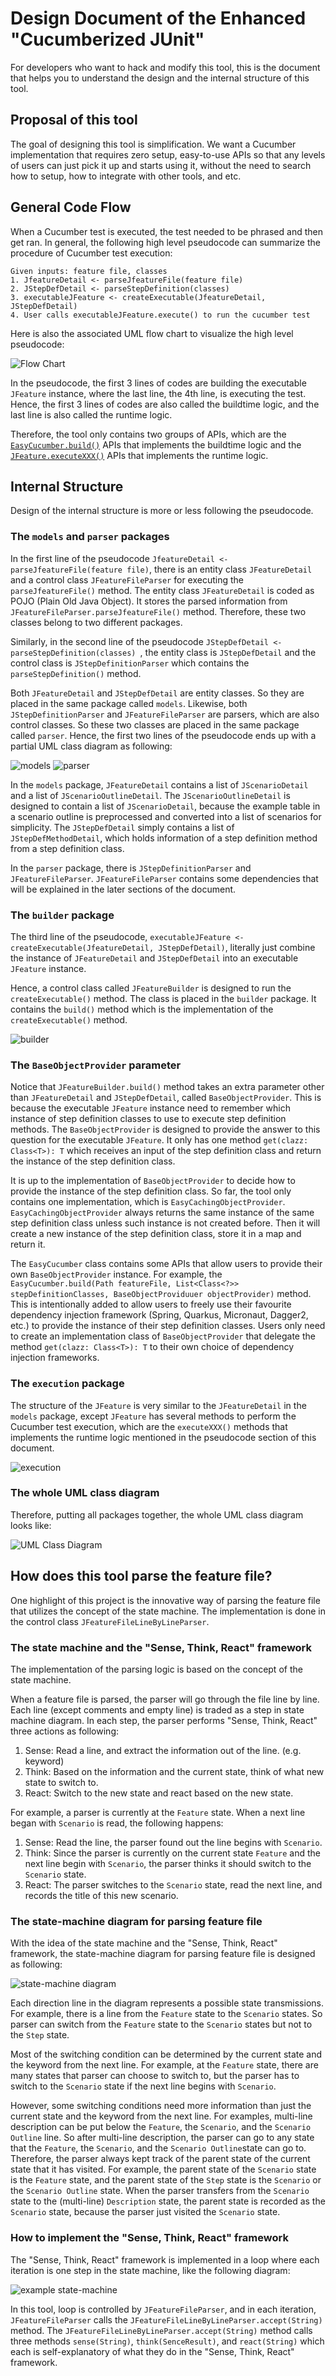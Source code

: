 # Design Document of the Enhanced "Cucumberized JUnit"

For developers who want to hack and modify this tool,
this is the document that helps you to understand the design and the internal structure of this tool.

## Proposal of this tool

The goal of designing this tool is simplification. We want a Cucumber implementation that requires zero setup,
easy-to-use APIs so that any levels of users can just pick it up and starts using it, without the need to search how to
setup, how to integrate with other tools, and etc.

## General Code Flow

When a Cucumber test is executed, the test needed to be phrased and then get ran. In general, the following high level
pseudocode can summarize the procedure of Cucumber test execution:

```
Given inputs: feature file, classes 
1. JfeatureDetail <- parseJfeatureFile(feature file) 
2. JStepDefDetail <- parseStepDefinition(classes) 
3. executableJFeature <- createExecutable(JfeatureDetail, JStepDefDetail)
4. User calls executableJFeature.execute() to run the cucumber test
```

Here is also the associated UML flow chart to visualize the high level pseudocode:

![Flow Chart](images/5903%20diagram-Overall%20Flow.drawio.png)

In the pseudocode, the first 3 lines of codes are building the executable `JFeature` instance, where the last line, the
4th line, is executing the test.
Hence, the first 3 lines of codes are also called the buildtime logic,
and the last line is also called the runtime logic.

Therefore, the tool only contains two groups of APIs, which are
the [`EasyCucumber.build()`](../src/main/java/scs/comp5903/cucumber/EasyCucumber.java) APIs that implements the
buildtime logic and the [`JFeature.executeXXX()`](../src/main/java/scs/comp5903/cucumber/execution/JFeature.java) APIs
that implements the runtime logic.

## Internal Structure

Design of the internal structure is more or less following the pseudocode.

### The `models` and `parser` packages

In the first line of the pseudocode `JfeatureDetail <- parseJfeatureFile(feature file)`,
there is an entity class `JFeatureDetail` and a control class
`JFeatureFileParser` for executing the `parseJfeatureFile()` method.
The entity class `JFeatureDetail` is coded as POJO (Plain Old Java Object).
It stores the parsed information from `JFeatureFileParser.parseJfeatureFile()` method.
Therefore, these two classes belong to two different packages.

Similarly, in the second line of the pseudocode `JStepDefDetail <- parseStepDefinition(classes) `,
the entity class is `JStepDefDetail`
and the control class is `JStepDefinitionParser` which contains the `parseStepDefinition()` method.

Both `JFeatureDetail` and `JStepDefDetail` are entity classes. 
So they are placed in the same package called `models`.
Likewise, both `JStepDefinitionParser` and `JFeatureFileParser` are parsers, which are also control classes. 
So these two classes are placed in the same package called `parser`. 
Hence, the first two lines of the pseudocode ends up with a partial UML class diagram as following:

![models](./images/5903%20diagram-UML%20Class%20Diagram.drawio-models.png)
![parser](./images/5903%20diagram-UML%20Class%20Diagram.drawio-parser.png)

In the `models` package, `JFeatureDetail`
contains a list of `JScenarioDetail` and a list of `JScenarioOutlineDetail`.
The `JScenarioOutlineDetail` is designed to contain a list of `JScenarioDetail`,
because the example table in a scenario outline is
preprocessed and converted into a list of scenarios for simplicity.
The `JStepDefDetail` simply contains a list of `JStepDefMethodDetail`,
which holds information of a step definition method from a step definition class.

In the `parser` package, there is `JStepDefinitionParser` and `JFeatureFileParser`.
`JFeatureFileParser` contains some dependencies that will be explained in the later sections of the document.

### The `builder` package

The third line of the pseudocode, `executableJFeature <- createExecutable(JfeatureDetail, JStepDefDetail)`, 
literally just combine the instance of `JFeatureDetail` and `JStepDefDetail` into an executable `JFeature` instance.

Hence, a control class called `JFeatureBuilder` is designed to run the `createExecutable()` method.
The class is placed in the `builder` package. 
It contains the `build()` method which is the implementation of the `createExecutable()` method.

![builder](./images/5903%20diagram-UML%20Class%20Diagram.drawio-builder.png)

### The `BaseObjectProvider` parameter

Notice that `JFeatureBuilder.build()` method takes an extra parameter other than `JFeatureDetail` and `JStepDefDetail`,
called `BaseObjectProvider`. 
This is because the executable `JFeature` instance need to remember
which instance of step definition classes to use to execute step definition methods.
The `BaseObjectProvider` is designed to provide the answer to this question for the executable `JFeature`.
It only has one method `get(clazz: Class<T>): T` which receives an input of the step definition class and 
return the instance of the step definition class.

It is up to the implementation
of `BaseObjectProvider` to decide how to provide the instance of the step definition class.
So far, the tool only contains one implementation, which is `EasyCachingObjectProvider`.
`EasyCachingObjectProvider` always returns the same instance of the same step definition class
unless such instance is not created before.
Then it will create a new instance of the step definition class, store it in a map and return it.

The `EasyCucumber` class contains some APIs that allow users to provide their own `BaseObjectProvider` instance.
For example,
the `EasyCucumber.build(Path featureFile, List<Class<?>> stepDefinitionClasses, BaseObjectProviduuer objectProvider)` method.
This is intentionally added to allow users to freely use their favourite dependency injection framework
(Spring, Quarkus, Micronaut, Dagger2, etc.) to provide the instance of their step definition classes.
Users only need to create an implementation class of `BaseObjectProvider` that
delegate the method `get(clazz: Class<T>): T` to their own choice of dependency injection frameworks.

### The `execution` package

The structure of the `JFeature` is very similar to the `JFeatureDetail` in the `models` package, except `JFeature` has
several methods to perform the Cucumber test execution,
which are the `executeXXX()` methods that implements the runtime logic mentioned in the pseudocode section of this
document.

![execution](./images/5903%20diagram-UML%20Class%20Diagram.drawio-execution.png)

### The whole UML class diagram

Therefore, putting all packages together, the whole UML class diagram looks like:

![UML Class Diagram](./images/5903%20diagram-UML%20Class%20Diagram.drawio.png)

## How does this tool parse the feature file?

One highlight of this project is the innovative way
of parsing the feature file that utilizes the concept of the state machine.
The implementation is done in the control class `JFeatureFileLineByLineParser`.

### The state machine and the "Sense, Think, React" framework

The implementation of the parsing logic is based on the concept of the state machine.

When a feature file is parsed, the parser will go through the file line by line.
Each line (except comments and empty line) is traded as a step in state machine diagram.
In each step, the parser performs "Sense, Think, React" three actions as following:

1. Sense: Read a line, and extract the information out of the line. (e.g. keyword)
2. Think: Based on the information and the current state, think of what new state to switch to.
3. React: Switch to the new state and react based on the new state.

For example, a parser is currently at the `Feature` state.
When a next line began with `Scenario` is read, the following happens:

1. Sense: Read the line, the parser found out the line begins with `Scenario`.
2. Think: Since the parser is currently on the current state `Feature` and the next line begin with `Scenario`, the
   parser thinks it should switch to the `Scenario` state.
3. React: The parser switches to the `Scenario` state, read the next line, and records the title of this new scenario.

### The state-machine diagram for parsing feature file

With the idea of the state machine and the "Sense, Think, React" framework,
the state-machine diagram for parsing feature file is designed as following:

![state-machine diagram](./images/5903%20diagram-State%20Machine%20Diagram%20for%20feature%20file%20parsing.drawio.png)

Each direction line in the diagram represents a possible state transmissions.
For example, there is a line from the `Feature` state to the `Scenario` states.
So parser can switch from the `Feature` state to the `Scenario` states but not to the `Step` state.

Most of the switching condition can be determined by the current state and the keyword from the next line.
For example, at the `Feature` state, there are many states that parser can choose to switch to,
but the parser has to switch to the `Scenario` state if the next line begins with `Scenario`.

However, some switching conditions need more information than just the current state and the keyword from the next line.
For examples, multi-line description can be put below the `Feature`, the `Scenario`, and the `Scenario Outline` line.
So after multi-line description, the parser can go to any state that the `Feature`,
the `Scenario`, and the `Scenario Outline`state can go to.
Therefore, the parser always kept track of the parent state of the current state that it has visited.
For example, the parent state of the `Scenario` state is the `Feature` state,
and the parent state of the `Step` state is the `Scenario` or the `Scenario Outline` state.
When the parser transfers from the `Scenario` state to the (multi-line) `Description` state, the parent state 
is recorded as the `Scenario` state, because the parser just visited the `Scenario` state.

### How to implement the "Sense, Think, React" framework

The "Sense, Think, React"
framework is implemented in a loop where each iteration is one step in the state machine,
like the following diagram:

![example state-machine](./images/example%20state-machine%20implementation.png)

In this tool, loop is controlled by `JFeatureFileParser`, 
and in each iteration, `JFeatureFileParser` calls the `JFeatureFileLineByLineParser.accept(String)` method.
The `JFeatureFileLineByLineParser.accept(String)` method calls three methods `sense(String)`,
`think(SenceResult)`, and `react(String)` 
which each is self-explanatory of what they do in the "Sense, Think, React" framework.
